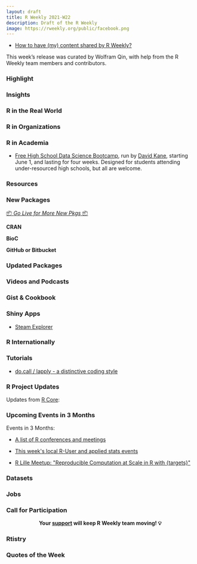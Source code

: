 ```yaml
---
layout: draft
title: R Weekly 2021-W22
description: Draft of the R Weekly
image: https://rweekly.org/public/facebook.png
---
```



+ [How to have (my) content shared by R Weekly?](https://github.com/rweekly/rweekly.org#how-to-have-my-content-shared-by-r-weekly)

This week’s release was curated by Wolfram Qin, with help from the R Weekly team members and contributors.



###  Highlight




### Insights



### R in the Real World



###  R in Organizations




###  R in Academia

+ [Free High School Data Science Bootcamp](https://bootcamp.davidkane.info/), run by [David Kane](https://www.davidkane.info/), starting June 1, and lasting for four weeks. Designed for students attending under-resourced high schools, but all are welcome.

###  Resources



###  New Packages

<p class="added-hostname"><a href="https://rweekly.org/live" target="_blank" class="externalLink">📦 <i>Go Live for More New Pkgs</i> 📦</a></p>

**CRAN**



**BioC**



**GitHub or Bitbucket**


### Updated Packages




###  Videos and Podcasts



### Gist & Cookbook



### Shiny Apps

+ [Steam Explorer](https://eki-anjo.shinyapps.io/steam-shiny/)

### R Internationally


###  Tutorials


+ [do.call / lapply - a distinctive coding style](https://shikokuchuo.net/posts/09-docall-lapply/)

<!--<div class="post-more-begin></div><div class="post-more-end"></div>-->

###  R Project Updates

Updates from [R Core](http://developer.r-project.org/blosxom.cgi/R-devel/NEWS):


###  Upcoming Events in 3 Months

Events in 3 Months:

+ [A list of R conferences and meetings](https://jumpingrivers.github.io/meetingsR/events.html)

+ [This week's local R-User and applied stats events](https://community.rstudio.com/c/irl)

+ [R Lille Meetup: "Reproducible Computation at Scale in R with {targets}"](https://www.meetup.com/R-Lille/events/277902715/)


### Datasets



### Jobs



###  Call for Participation


<p class="hide-support added-hostname support-rweekly" style="text-align: center;font-weight: bold;">Your <a class="non-visited externalLink" href="https://www.patreon.com/rweekly" onclick="pas(this)">support</a> will keep R Weekly team moving! 💡</p>

### Rtistry





###  Quotes of the Week

